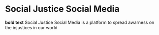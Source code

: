 # Social Justice Social Media
**bold text** Social Justice Social Media is a platform to spread awarness on the injustices in our world
